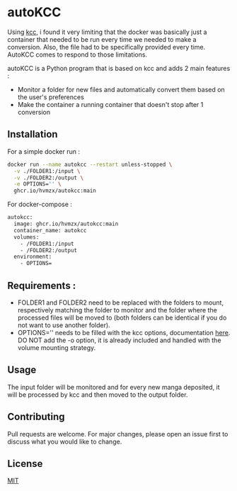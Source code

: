 # autoKCC

Using [kcc](https://github.com/ciromattia/kcc), i found it very limiting that the docker was basically just a container that needed to be run every time we needed to make a conversion. Also, the file had to be specifically provided every time. AutoKCC comes to respond to those limitations.

autoKCC is a Python program that is based on kcc and adds 2 main features :
- Monitor a folder for new files and automatically convert them based on the user's preferences
- Make the container a running container that doesn't stop after 1 conversion

## Installation

For a simple docker run : 

```bash
docker run --name autokcc --restart unless-stopped \
  -v ./FOLDER1:/input \
  -v ./FOLDER2:/output \
  -e OPTIONS='' \
  ghcr.io/hvmzx/autokcc:main
```

For docker-compose :

```bash
autokcc:
  image: ghcr.io/hvmzx/autokcc:main
  container_name: autokcc
  volumes:
    - /FOLDER1:/input
    - /FOLDER2:/output
  environment:
    - OPTIONS=
```

## Requirements :

- FOLDER1 and FOLDER2 need to be replaced with the folders to mount, respectively matching the folder to monitor and the folder where the processed files will be moved to (both folders can be identical if you do not want to use another folder).
- OPTIONS='' needs to be filled with the kcc options, documentation [here](https://github.com/ciromattia/kcc?tab=readme-ov-file#standalone-kcc-c2epy-usage). DO NOT add the -o option, it is already included and handled with the volume mounting strategy.

## Usage

The input folder will be monitored and for every new manga deposited, it will be processed by kcc and then moved to the output folder.

## Contributing

Pull requests are welcome. For major changes, please open an issue first
to discuss what you would like to change.

## License

[MIT](https://choosealicense.com/licenses/mit/)